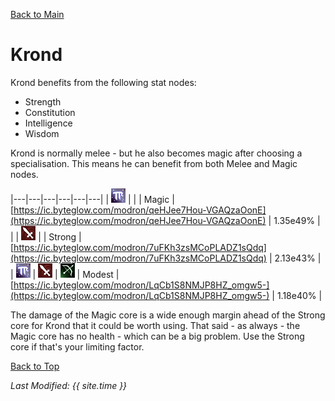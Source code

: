 [Back to Main](index.md)

# Krond

Krond benefits from the following stat nodes:
* Strength
* Constitution
* Intelligence
* Wisdom

Krond is normally melee - but he also becomes magic after choosing a specialisation. This means he can benefit from both Melee and Magic nodes.

|---|---|---|---|---|---|
| ![Magic Icon](images\magic.png) |   |   | Magic | [https://ic.byteglow.com/modron/qeHJee7Hou-VGAQzaOonE](https://ic.byteglow.com/modron/qeHJee7Hou-VGAQzaOonE) | 1.35e49% |
|   | ![Melee Icon](images\melee.png) |   | Strong | [https://ic.byteglow.com/modron/7uFKh3zsMCoPLADZ1sQdq](https://ic.byteglow.com/modron/7uFKh3zsMCoPLADZ1sQdq) | 2.13e43% |
| ![Magic Icon](images\magic.png) | ![Melee Icon](images\melee.png) | ![Ranged Icon](images\ranged.png) | Modest | [https://ic.byteglow.com/modron/LqCb1S8NMJP8HZ_omgw5-](https://ic.byteglow.com/modron/LqCb1S8NMJP8HZ_omgw5-) | 1.18e40% |

The damage of the Magic core is a wide enough margin ahead of the Strong core for Krond that it could be worth using. That said - as always - the Magic core has no health - which can be a big problem. Use the Strong core if that's your limiting factor.

[Back to Top](#top)

*Last Modified: {{ site.time }}*